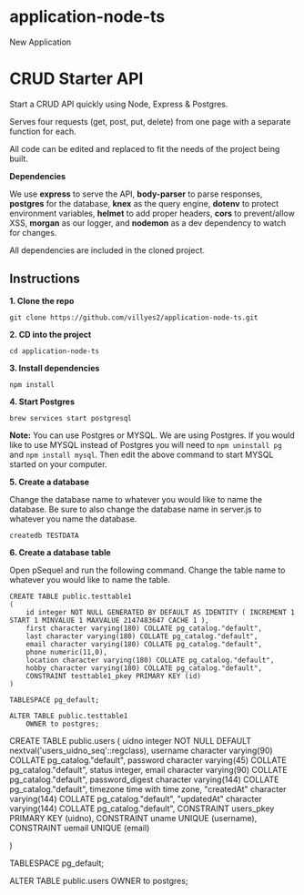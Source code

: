# application-node-ts
New Application
# CRUD Starter API

Start a CRUD API quickly using Node, Express & Postgres.

Serves four requests (get, post, put, delete) from one page with a separate function for each.

All code can be edited and replaced to fit the needs of the project being built.

**Dependencies**

We use **express** to serve the API, **body-parser** to parse responses, **postgres** for the database, **knex** as the query engine, **dotenv** to protect environment variables, **helmet** to add proper headers, **cors** to prevent/allow XSS, **morgan** as our logger, and **nodemon** as a dev dependency to watch for changes.

All dependencies are included in the cloned project.

## Instructions

**1. Clone the repo**

```
git clone https://github.com/villyes2/application-node-ts.git
```

**2. CD into the project**

```
cd application-node-ts
```

**3. Install dependencies**

```
npm install
```

**4. Start Postgres**

```
brew services start postgresql
```

**Note:** You can use Postgres or MYSQL. We are using Postgres. If you would like to use MYSQL instead of Postgres you will need to `npm uninstall pg` and `npm install mysql`. Then edit the above command to start MYSQL started on your computer.

**5. Create a database**

Change the database name to whatever you would like to name the database. Be sure to also change the database name in server.js to whatever you name the database.

```
createdb TESTDATA
```

**6. Create a database table**

Open pSequel and run the following command. Change the table name to whatever you would like to name the table.

```
CREATE TABLE public.testtable1
(
    id integer NOT NULL GENERATED BY DEFAULT AS IDENTITY ( INCREMENT 1 START 1 MINVALUE 1 MAXVALUE 2147483647 CACHE 1 ),
    first character varying(180) COLLATE pg_catalog."default",
    last character varying(180) COLLATE pg_catalog."default",
    email character varying(180) COLLATE pg_catalog."default",
    phone numeric(11,0),
    location character varying(180) COLLATE pg_catalog."default",
    hobby character varying(180) COLLATE pg_catalog."default",
    CONSTRAINT testtable1_pkey PRIMARY KEY (id)
)

TABLESPACE pg_default;

ALTER TABLE public.testtable1
    OWNER to postgres;
```

CREATE TABLE public.users
(
    uidno integer NOT NULL DEFAULT nextval('users_uidno_seq'::regclass),
    username character varying(90) COLLATE pg_catalog."default",
    password character varying(45) COLLATE pg_catalog."default",
    status integer,
    email character varying(90) COLLATE pg_catalog."default",
    password_digest character varying(144) COLLATE pg_catalog."default",
    timezone time with time zone,
    "createdAt" character varying(144) COLLATE pg_catalog."default",
    "updatedAt" character varying(144) COLLATE pg_catalog."default",
    CONSTRAINT users_pkey PRIMARY KEY (uidno),
    CONSTRAINT uname UNIQUE (username),
	CONSTRAINT uemail UNIQUE (email)

)

TABLESPACE pg_default;

ALTER TABLE public.users
    OWNER to postgres;

